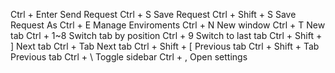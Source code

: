 Ctrl + Enter                Send Request
Ctrl + S                    Save Request
Ctrl + Shift + S            Save Request As
Ctrl + E                    Manage Enviroments
Ctrl + N                    New window
Ctrl + T                    New tab
Ctrl + 1~8                  Switch tab by position
Ctrl + 9                    Switch to last tab
Ctrl + Shift + ]            Next tab
Ctrl + Tab                  Next tab
Ctrl + Shift + [            Previous tab
Ctrl + Shift + Tab          Previous tab
Ctrl + \                    Toggle sidebar
Ctrl + ,                    Open settings
